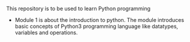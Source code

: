 This repository is to be used to learn Python programming

- Module 1 is about the introduction to python. The module introduces basic concepts of Python3 programming language like datatypes, variables and operations.
